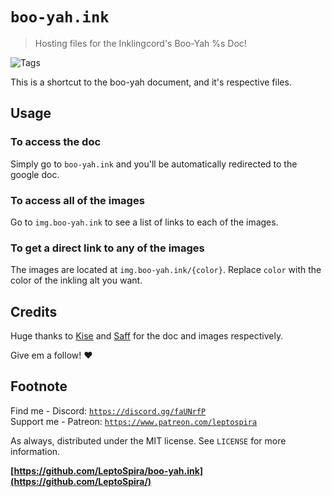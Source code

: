 # `boo-yah.ink`
> Hosting files for the Inklingcord's Boo-Yah %s Doc!

![Tags][tag-image]

This is a shortcut to the boo-yah document, and it's respective files.

## Usage
### To access the doc
Simply go to `boo-yah.ink` and you'll be automatically redirected to the google doc.

### To access all of the images
Go to `img.boo-yah.ink` to see a list of links to each of the images.

### To get a direct link to any of the images
The images are located at `img.boo-yah.ink/{color}`. Replace `color` with the color of the inkling alt you want.

## Credits

Huge thanks to [Kise](https://twitter.com/KiseSeryuu_AOA/) and [Saff](https://twitter.com/Big_Saffron/) for the doc and images respectively.

Give em a follow! :heart:

## Footnote
Find me - Discord: [`https://discord.gg/faUNrfP`](https://discord.gg/faUNrfP)  
Support me - Patreon: [`https://www.patreon.com/leptospira`](https://www.patreon.com/leptospira)  

As always, distributed under the MIT license. See `LICENSE` for more information.

**[https://github.com/LeptoSpira/boo-yah.ink](https://github.com/LeptoSpira/)**

<!-- Markdown link & img dfn's -->
[tag-image]: https://img.shields.io/github/license/LeptoSpira/boo-yah.ink.svg
